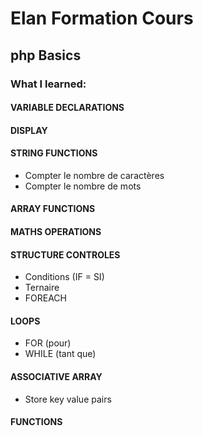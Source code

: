 # Elan Formation Cours

## php Basics


### What I learned:

#### VARIABLE DECLARATIONS 

#### DISPLAY

#### STRING FUNCTIONS 
- Compter le nombre de caractères
- Compter le nombre de mots

#### ARRAY FUNCTIONS

#### MATHS OPERATIONS 

#### STRUCTURE CONTROLES
- Conditions (IF = SI)
- Ternaire
- FOREACH

#### LOOPS
- FOR (pour)
- WHILE (tant que)

#### ASSOCIATIVE ARRAY
- Store key value pairs

#### FUNCTIONS